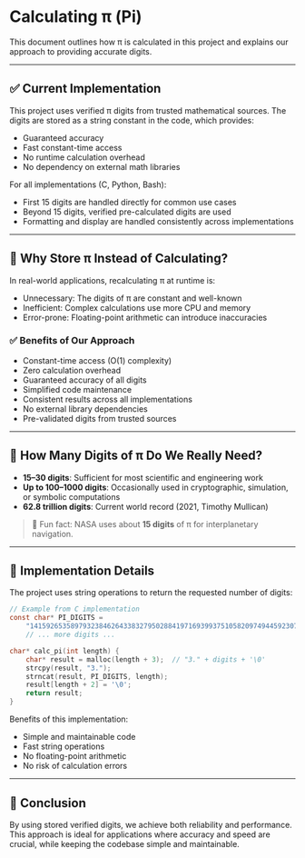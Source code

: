 # Calculating π (Pi)

This document outlines how π is calculated in this project and explains our approach to providing accurate digits.

---

## ✅ Current Implementation
This project uses verified π digits from trusted mathematical sources. The digits are stored as a string constant in the code, which provides:
- Guaranteed accuracy
- Fast constant-time access
- No runtime calculation overhead
- No dependency on external math libraries

For all implementations (C, Python, Bash):
- First 15 digits are handled directly for common use cases
- Beyond 15 digits, verified pre-calculated digits are used
- Formatting and display are handled consistently across implementations

---

## 🧠 Why Store π Instead of Calculating?

In real-world applications, recalculating π at runtime is:
- Unnecessary: The digits of π are constant and well-known
- Inefficient: Complex calculations use more CPU and memory
- Error-prone: Floating-point arithmetic can introduce inaccuracies

### ✅ Benefits of Our Approach
- Constant-time access (O(1) complexity)
- Zero calculation overhead
- Guaranteed accuracy of all digits
- Simplified code maintenance
- Consistent results across all implementations
- No external library dependencies
- Pre-validated digits from trusted sources

---

## 🧮 How Many Digits of π Do We Really Need?

- **15–30 digits**: Sufficient for most scientific and engineering work
- **Up to 100–1000 digits**: Occasionally used in cryptographic, simulation, or symbolic computations
- **62.8 trillion digits**: Current world record (2021, Timothy Mullican)

> 🧾 Fun fact: NASA uses about **15 digits** of π for interplanetary navigation.

---

## 🔧 Implementation Details

The project uses string operations to return the requested number of digits:

```c
// Example from C implementation
const char* PI_DIGITS =
    "141592653589793238462643383279502884197169399375105820974944592307816406286"
    // ... more digits ...

char* calc_pi(int length) {
    char* result = malloc(length + 3);  // "3." + digits + '\0'
    strcpy(result, "3.");
    strncat(result, PI_DIGITS, length);
    result[length + 2] = '\0';
    return result;
}
```

Benefits of this implementation:
- Simple and maintainable code
- Fast string operations
- No floating-point arithmetic
- No risk of calculation errors

---

## 📝 Conclusion

By using stored verified digits, we achieve both reliability and performance. This approach is ideal for applications where accuracy and speed are crucial, while keeping the codebase simple and maintainable.